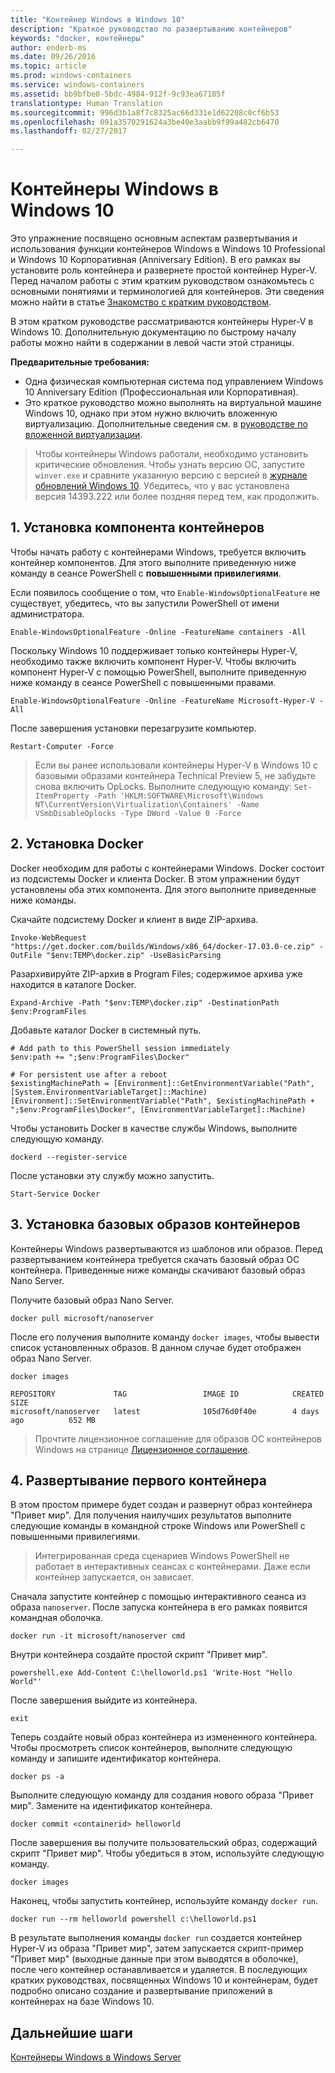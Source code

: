 ```yaml
---
title: "Контейнер Windows в Windows 10"
description: "Краткое руководство по развертыванию контейнеров"
keywords: "docker, контейнеры"
author: enderb-ms
ms.date: 09/26/2016
ms.topic: article
ms.prod: windows-containers
ms.service: windows-containers
ms.assetid: bb9bfbe0-5bdc-4984-912f-9c93ea67105f
translationtype: Human Translation
ms.sourcegitcommit: 996d3b1a8f7c8325ac66d331e1d62208c0cf6b53
ms.openlocfilehash: 091a3570291624a3be40e3aabb9f99a482cb6470
ms.lasthandoff: 02/27/2017

---
```


# Контейнеры Windows в Windows 10

Это упражнение посвящено основным аспектам развертывания и использования функции контейнеров Windows в Windows 10 Professional и Windows 10 Корпоративная (Anniversary Edition). В его рамках вы установите роль контейнера и развернете простой контейнер Hyper-V. Перед началом работы с этим кратким руководством ознакомьтесь с основными понятиями и терминологией для контейнеров. Эти сведения можно найти в статье [Знакомство с кратким руководством](./index.md).

В этом кратком руководстве рассматриваются контейнеры Hyper-V в Windows 10. Дополнительную документацию по быстрому началу работы можно найти в содержании в левой части этой страницы.

**Предварительные требования:**

- Одна физическая компьютерная система под управлением Windows 10 Anniversary Edition (Профессиональная или Корпоративная).   
- Это краткое руководство можно выполнять на виртуальной машине Windows 10, однако при этом нужно включить вложенную виртуализацию. Дополнительные сведения см. в [руководстве по вложенной виртуализации](https://msdn.microsoft.com/en-us/virtualization/hyperv_on_windows/user_guide/nesting).

> Чтобы контейнеры Windows работали, необходимо установить критические обновления. 
> Чтобы узнать версию ОС, запустите `winver.exe` и сравните указанную версию с версией в [журнале обновлений Windows 10](https://support.microsoft.com/en-us/help/12387/windows-10-update-history). 
> Убедитесь, что у вас установлена версия 14393.222 или более поздняя перед тем, как продолжить.

## 1. Установка компонента контейнеров

Чтобы начать работу с контейнерами Windows, требуется включить контейнер компонентов. Для этого выполните приведенную ниже команду в сеансе PowerShell с **повышенными привилегиями**.

Если появилось сообщение о том, что `Enable-WindowsOptionalFeature` не существует, убедитесь, что вы запустили PowerShell от имени администратора.

```none
Enable-WindowsOptionalFeature -Online -FeatureName containers -All
```

Поскольку Windows 10 поддерживает только контейнеры Hyper-V, необходимо также включить компонент Hyper-V. Чтобы включить компонент Hyper-V с помощью PowerShell, выполните приведенную ниже команду в сеансе PowerShell с повышенными правами.

```none
Enable-WindowsOptionalFeature -Online -FeatureName Microsoft-Hyper-V -All
```

После завершения установки перезагрузите компьютер.

```none
Restart-Computer -Force
```

> Если вы ранее использовали контейнеры Hyper-V в Windows 10 с базовыми образами контейнера Technical Preview 5, не забудьте снова включить OpLocks. Выполните следующую команду:  `Set-ItemProperty -Path 'HKLM:SOFTWARE\Microsoft\Windows NT\CurrentVersion\Virtualization\Containers' -Name VSmbDisableOplocks -Type DWord -Value 0 -Force`

## 2. Установка Docker

Docker необходим для работы с контейнерами Windows. Docker состоит из подсистемы Docker и клиента Docker. В этом упражнении будут установлены оба этих компонента. Для этого выполните приведенные ниже команды.

Скачайте подсистему Docker и клиент в виде ZIP-архива.

```none
Invoke-WebRequest "https://get.docker.com/builds/Windows/x86_64/docker-17.03.0-ce.zip" -OutFile "$env:TEMP\docker.zip" -UseBasicParsing
```

Разархивируйте ZIP-архив в Program Files; содержимое архива уже находится в каталоге Docker.

```none
Expand-Archive -Path "$env:TEMP\docker.zip" -DestinationPath $env:ProgramFiles
```

Добавьте каталог Docker в системный путь.

```none
# Add path to this PowerShell session immediately
$env:path += ";$env:ProgramFiles\Docker"

# For persistent use after a reboot
$existingMachinePath = [Environment]::GetEnvironmentVariable("Path",[System.EnvironmentVariableTarget]::Machine)
[Environment]::SetEnvironmentVariable("Path", $existingMachinePath + ";$env:ProgramFiles\Docker", [EnvironmentVariableTarget]::Machine)
```

Чтобы установить Docker в качестве службы Windows, выполните следующую команду.

```none
dockerd --register-service
```

После установки эту службу можно запустить.

```none
Start-Service Docker
```

## 3. Установка базовых образов контейнеров

Контейнеры Windows развертываются из шаблонов или образов. Перед развертыванием контейнера требуется скачать базовый образ ОС контейнера. Приведенные ниже команды скачивают базовый образ Nano Server.

Получите базовый образ Nano Server.

```none
docker pull microsoft/nanoserver
```

После его получения выполните команду `docker images`, чтобы вывести список установленных образов. В данном случае будет отображен образ Nano Server.

```none
docker images

REPOSITORY             TAG                 IMAGE ID            CREATED             SIZE
microsoft/nanoserver   latest              105d76d0f40e        4 days ago          652 MB
```

> Прочтите лицензионное соглашение для образов ОС контейнеров Windows на странице [Лицензионное соглашение](../images-eula.md).

## 4. Развертывание первого контейнера

В этом простом примере будет создан и развернут образ контейнера "Привет мир". Для получения наилучших результатов выполните следующие команды в командной строке Windows или PowerShell с повышенными привилегиями.

> Интегрированная среда сценариев Windows PowerShell не работает в интерактивных сеансах с контейнерами. Даже если контейнер запускается, он зависает.

Сначала запустите контейнер с помощью интерактивного сеанса из образа `nanoserver`. После запуска контейнера в его рамках появится командная оболочка.  

```none
docker run -it microsoft/nanoserver cmd
```

Внутри контейнера создайте простой скрипт "Привет мир".

```none
powershell.exe Add-Content C:\helloworld.ps1 'Write-Host "Hello World"'
```   

После завершения выйдите из контейнера.

```none
exit
```

Теперь создайте новый образ контейнера из измененного контейнера. Чтобы просмотреть список контейнеров, выполните следующую команду и запишите идентификатор контейнера.

```none
docker ps -a
```

Выполните следующую команду для создания нового образа "Привет мир". Замените <containerid> на идентификатор контейнера.

```none
docker commit <containerid> helloworld
```

После завершения вы получите пользовательский образ, содержащий скрипт "Привет мир". Чтобы убедиться в этом, используйте следующую команду.

```none
docker images
```

Наконец, чтобы запустить контейнер, используйте команду `docker run`.

```none
docker run --rm helloworld powershell c:\helloworld.ps1
```

В результате выполнения команды `docker run` создается контейнер Hyper-V из образа "Привет мир", затем запускается скрипт-пример "Привет мир" (выходные данные при этом выводятся в оболочке), после чего контейнер останавливается и удаляется.
В последующих кратких руководствах, посвященных Windows 10 и контейнерам, будет подробно описано создание и развертывание приложений в контейнерах на базе Windows 10.

## Дальнейшие шаги

[Контейнеры Windows в Windows Server](./quick-start-windows-server.md)

